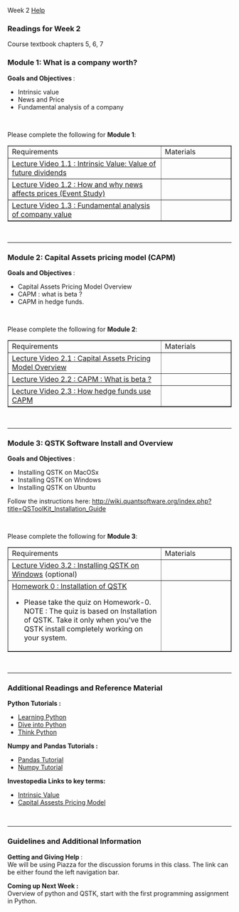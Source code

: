 Week 2    <a class="coursera-reporter-link" title="Click here if you're experiencing technical problems or found errors in the course materials." target="_blank" href="https://class.coursera.org/compinvesting1-004/help/pages?url=https%3A%2F%2Fclass.coursera.org%2Fcompinvesting1-004%2Fwiki%2FWeek2a">
      Help
    </a>
    <a data-coursera-admin-helpwidget-link="" rel="help" href="https://class.coursera.org/mooc/help/pages/setup" title="Course Page Setup" style="display:none;">Learn more.</a>
</h2>


<h3>Readings for Week 2</h3>Course textbook chapters 5, 6, 7<br><h3>Module 1: What is a company worth?</h3>
<p><b>Goals and Objectives </b>:
    <br></p>
<p></p>
<ul>
<li>
        Intrinsic value</li>
    <li>
        News and Price</li>
    <li>
        Fundamental analysis of a company</li>
</ul>
<br><p></p>

<p></p>
<p>Please complete the following for <strong>Module 1</strong>:</p>
<p></p>
<table style="width: 100%" border="1"><tbody>
<tr>
<td>Requirements
                <br>
</td>
            <td width="140px">Materials
                <br>
</td>
        </tr>
<tr>
<td>
<a href="https://class.coursera.org/compinvesting1-004/lecture/view?lecture_id=47" data-modal=".inpage-video-modal" data-modal-iframe="../lecture/view?lecture_id=47">Lecture Video 1.1 : Intrinsic Value: Value of future dividends</a>
            </td>
            <td>
                <div class="item_resource">
<a style="font-size:30px" alt="Slides" title="Slides" href="http://www.quantsoftware.org/CompInvestI-Presentations/041-CompInvestI.pdf"><i class="icon-picture resource"></i></a>&nbsp;&nbsp;&nbsp;&nbsp;&nbsp;<a style="font-size:30px" alt="Download Video" title="Download Video" href="https://class.coursera.org/compinvesting1-003/lecture/download.mp4?lecture_id=47"><i class="icon-download-alt resource"></i></a>
                </div>
            </td>
        </tr>
<tr>
<td>
<a href="https://class.coursera.org/compinvesting1-004/lecture/view?lecture_id=49" data-modal=".inpage-video-modal" data-modal-iframe="../lecture/view?lecture_id=49">Lecture Video 1.2 : How and why news affects prices (Event Study)</a>
            </td>
            <td>
                <div class="item_resource">
<a style="font-size:30px" alt="Slides" title="Slides" href="http://www.quantsoftware.org/CompInvestI-Presentations/042-CompInvestI.pdf"><i class="icon-picture resource"></i></a>&nbsp;&nbsp;&nbsp;&nbsp;&nbsp;<a style="font-size:30px" alt="Download Video" title="Download Video" href="https://class.coursera.org/compinvesting1-003/lecture/download.mp4?lecture_id=49"><i class="icon-download-alt resource"></i></a>
                </div>
            </td>
        </tr>
<tr>
<td>
<a href="https://class.coursera.org/compinvesting1-004/lecture/view?lecture_id=51" data-modal=".inpage-video-modal" data-modal-iframe="../lecture/view?lecture_id=51">Lecture Video 1.3 : Fundamental analysis of company value</a>
            </td>
            <td>
                <div class="item_resource">
<a style="font-size:30px" alt="Slides" title="Slides" href="http://www.quantsoftware.org/CompInvestI-Presentations/043-CompInvestI.pdf"><i class="icon-picture resource"></i></a>&nbsp;&nbsp;&nbsp;&nbsp;&nbsp;<a style="font-size:30px" alt="Download Video" title="Download Video" href="https://class.coursera.org/compinvesting1-003/lecture/download.mp4?lecture_id=51"><i class="icon-download-alt resource"></i></a>
                </div>
            </td>
        </tr>
</tbody></table>
<p>
    <br></p>
<hr>
<h3>Module 2: Capital Assets pricing model (CAPM)</h3>
<p><b>Goals and Objectives </b>:
    <br></p>
<p></p>
<ul>
<li>
        Capital Assets Pricing Model Overview</li>
    <li>
        CAPM : what is beta ?</li>
    <li>
        CAPM in hedge funds.</li>
</ul>
<br><p></p>

<p></p>
<p>Please complete the following for <strong>Module 2</strong>:</p>
<p></p>
<table style="width: 100%" border="1"><tbody>
<tr>
<td>Requirements
                <br>
</td>
            <td width="140px">Materials
                <br>
</td>
        </tr>
<tr>
<td>
<a href="https://class.coursera.org/compinvesting1-004/lecture/view?lecture_id=71" data-modal=".inpage-video-modal" data-modal-iframe="../lecture/view?lecture_id=71">Lecture Video 2.1 : Capital Assets Pricing Model Overview</a>
            </td>
            <td>
                <div class="item_resource">
<a style="font-size:30px" alt="Slides" title="Slides" href="http://www.quantsoftware.org/CompInvestI-Presentations/071-CompInvestI.pdf"><i class="icon-picture resource"></i></a>&nbsp;&nbsp;&nbsp;&nbsp;&nbsp;<a style="font-size:30px" alt="Download Video" title="Download Video" href="https://class.coursera.org/compinvesting1-003/lecture/download.mp4?lecture_id=71"><i class="icon-download-alt resource"></i></a>
                </div>
            </td>
        </tr>
<tr>
<td>
<a href="https://class.coursera.org/compinvesting1-004/lecture/view?lecture_id=73" data-modal=".inpage-video-modal" data-modal-iframe="../lecture/view?lecture_id=73">Lecture Video 2.2 : CAPM : What is beta ?</a>
            </td>
            <td>
                <div class="item_resource">
<a style="font-size:30px" alt="Slides" title="Slides" href="http://www.quantsoftware.org/CompInvestI-Presentations/072-CompInvestI.pdf"><i class="icon-picture resource"></i></a>&nbsp;&nbsp;&nbsp;&nbsp;&nbsp;<a style="font-size:30px" alt="Download Video" title="Download Video" href="https://class.coursera.org/compinvesting1-003/lecture/download.mp4?lecture_id=73"><i class="icon-download-alt resource"></i></a>
                </div>
            </td>
        </tr>
<tr>
<td>
<a href="https://class.coursera.org/compinvesting1-004/lecture/view?lecture_id=75" data-modal=".inpage-video-modal" data-modal-iframe="../lecture/view?lecture_id=75">Lecture Video 2.3 : How hedge funds use CAPM</a>
            </td>
            <td>
                <div class="item_resource">
<a style="font-size:30px" alt="Slides" title="Slides" href="http://www.quantsoftware.org/CompInvestI-Presentations/073-CompInvestI.pdf"><i class="icon-picture resource"></i></a>&nbsp;&nbsp;&nbsp;&nbsp;&nbsp;<a style="font-size:30px" alt="Download Video" title="Download Video" href="https://class.coursera.org/compinvesting1-003/lecture/download.mp4?lecture_id=75"><i class="icon-download-alt resource"></i></a>
                </div>
            </td>
        </tr>
<!--  <tr>
          <td>End of Week 2 Survey <br />
            <ul>
              <li>Please complete the <a target="_new" href="http://www.surveymonkey.com/s/8TMS66Z">End of Week 2 Survey</a>.<br />
              </li>
            </ul>
            <ul>
            </ul>
          </td>
          <td></td>
        </tr> -->
</tbody></table>
<p>
    <br></p>
<hr>
<h3>Module 3: QSTK Software Install and Overview</h3>
<p><b>Goals and Objectives </b>:
    <br></p>
<p></p>
<ul>
<li>
        Installing QSTK on MacOSx</li>
    <li>
        Installing QSTK on Windows</li>
    <li>
        Installing QSTK on Ubuntu</li>
</ul>Follow the instructions here:&nbsp;<a href="http://wiki.quantsoftware.org/index.php?title=QSToolKit_Installation_Guide">http://wiki.quantsoftware.org/index.php?title=QSToolKit_Installation_Guide</a><br><p><br></p>
<p>Please complete the following for <strong>Module 3</strong>:</p>
<table style="width: 100%" border="1"><tbody>
<tr>
<td>Requirements
                <br>
</td>
            <td width="140px">Materials
                <br>
</td>
        </tr>
<tr>
<td>
<a href="https://class.coursera.org/compinvesting1-004/lecture/view?lecture_id=141" data-modal=".inpage-video-modal" data-modal-iframe="../lecture/view?lecture_id=141">Lecture Video 3.2 : Installing QSTK on Windows</a>&nbsp;(optional)</td>
            <td>
                <div class="item_resource">&nbsp;&nbsp;&nbsp;&nbsp;&nbsp;&nbsp;&nbsp;&nbsp;&nbsp;&nbsp;<a style="font-size:30px" alt="Download Video" title="Download Video" href="https://class.coursera.org/compinvesting1-003/lecture/download.mp4?lecture_id=141"><i class="icon-download-alt resource"></i></a>
                </div>
            </td>
        </tr>
<tr>
<td>
<a href="https://class.coursera.org/compinvesting1-004/quiz/start?quiz_id=188">Homework 0 : Installation of QSTK</a> 
                <br><ul>
<li>Please take the quiz on Homework-0. NOTE : The quiz is based on Installation of QSTK. Take it only when you've the QSTK install completely working on your system.
                        <br>
</li>
                </ul>
<ul></ul>
</td>
            <td></td>
        </tr>
<!--  <tr>
          <td>End of Week 2 Survey <br />
            <ul>
              <li>Please complete the <a target="_new" href="http://www.surveymonkey.com/s/8TMS66Z">End of Week 2 Survey</a>.<br />
              </li>
            </ul>
            <ul>
            </ul>
          </td>
          <td></td>
        </tr> -->
</tbody></table>
<p>
    <br></p>
<hr>
<h3>Additional Readings and Reference Material<br>
</h3>
<p><strong>Python Tutorials : </strong><b></b> 
    <br></p>
<ul>
<li>
<a href="http://www.learnpython.org/">Learning Python</a>
    </li>
    <li>
<a href="http://www.diveintopython.net/">Dive into Python</a>
    </li>
    <li>
<a href="http://www.greenteapress.com/thinkpython/">Think Python</a>
    </li>
</ul>
<p></p>
<p><strong>Numpy and Pandas Tutorials : </strong><b></b> 
    <br></p>
<ul>
<li>
<a href="http://pandas.pydata.org/pandas-docs/stable/dsintro.html">Pandas Tutorial</a>
    </li>
    <li>
<a href="http://wiki.scipy.org/Tentative_NumPy_Tutorial">Numpy Tutorial</a>
    </li>
</ul>
<p></p>
<p><strong>Investopedia Links to key terms: </strong><b></b> 
    <br></p>
<ul>
<li>
<a href="http://www.investopedia.com/terms/i/intrinsicvalue.asp#axzz2Lc5AZO48">Intrinsic Value</a>
    </li>
    <li>
<a href="http://www.investopedia.com/terms/c/capm.asp#axzz2Lc5AZO48">Capital Assests Pricing Model</a>
    </li>
</ul>
<p></p>
<br><hr>
<p>
</p>
<h3>Guidelines and Additional Information<br>
</h3>
<p><strong>Getting and Giving Help </strong>:
    <br>We will be using Piazza for the discussion forums in this class. The link can be either found the left navigation bar.</p>
<p>
    <strong>Coming up Next Week : </strong> 
    <br>Overview of python and QSTK, start with the first programming assignment in Python.
</p>
